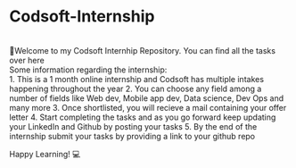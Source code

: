 # Codsoft-Internship
<br>
👋Welcome to my Codsoft Internhip Repository. You can find all the tasks over here
<br>
Some information regarding the internship: <br>
1. This is a 1 month online internship and Codsoft has multiple intakes happening throughout the year
2. You can choose any field among a number of fields like Web dev, Mobile app dev, Data science, Dev Ops and many more
3. Once shortlisted, you will recieve a mail containing your offer letter
4. Start completing the tasks and as you go forward keep updating your LinkedIn and Github by posting your tasks
5. By the end of the internship submit your tasks by providing a link to your github repo

<br>

Happy Learning! 💻
